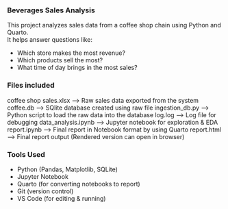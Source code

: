 ### Beverages Sales Analysis

This project analyzes sales data from a coffee shop chain using Python and Quarto.  
It helps answer questions like:

- Which store makes the most revenue?
- Which products sell the most?
- What time of day brings in the most sales?

### Files included
coffee shop sales.xlsx   --> Raw sales data exported from the system
coffee.db                --> SQlite database created using raw file
ingestion_db.py          --> Python script to load the raw data into the database
log.log                  --> Log file for debugging
data_analysis.ipynb      --> Jupyter notebook for exploration & EDA
report.ipynb             --> Final report in Notebook format by using Quarto
report.html              --> Final report output (Rendered version can open in browser)


### Tools Used

- Python (Pandas, Matplotlib, SQLite)
- Jupyter Notebook
- Quarto (for converting notebooks to report)
- Git (version control)
- VS Code (for editing & running)
